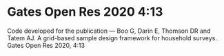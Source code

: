 # Gates Open Res 2020 4:13
Code developed for the publication — Boo G, Darin E, Thomson DR and Tatem AJ. A grid-based sample design framework for household surveys. Gates Open Res 2020, 4:13
